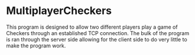 # MultiplayerCheckers
This program is designed to allow two different players play a game of Checkers through an established TCP connection. The bulk of the program is ran through the server side allowing for the client side to do very little to make the program work.
